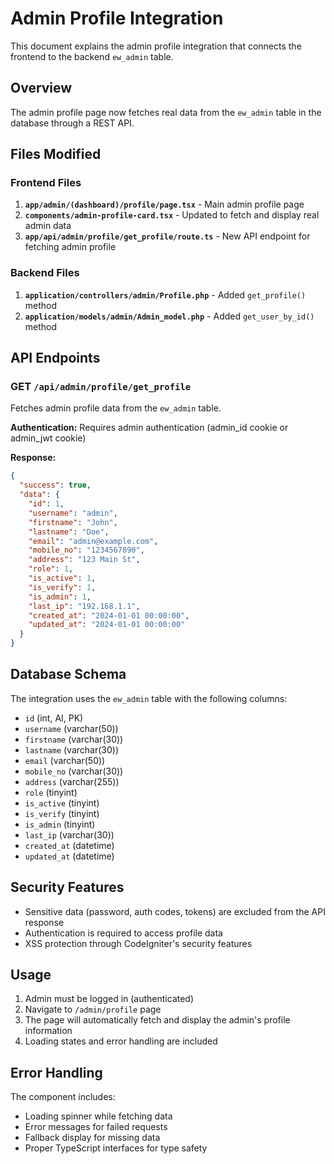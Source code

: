 # Admin Profile Integration

This document explains the admin profile integration that connects the frontend to the backend `ew_admin` table.

## Overview

The admin profile page now fetches real data from the `ew_admin` table in the database through a REST API.

## Files Modified

### Frontend Files
1. **`app/admin/(dashboard)/profile/page.tsx`** - Main admin profile page
2. **`components/admin-profile-card.tsx`** - Updated to fetch and display real admin data
3. **`app/api/admin/profile/get_profile/route.ts`** - New API endpoint for fetching admin profile

### Backend Files
1. **`application/controllers/admin/Profile.php`** - Added `get_profile()` method
2. **`application/models/admin/Admin_model.php`** - Added `get_user_by_id()` method

## API Endpoints

### GET `/api/admin/profile/get_profile`

Fetches admin profile data from the `ew_admin` table.

**Authentication:** Requires admin authentication (admin_id cookie or admin_jwt cookie)

**Response:**
```json
{
  "success": true,
  "data": {
    "id": 1,
    "username": "admin",
    "firstname": "John",
    "lastname": "Doe",
    "email": "admin@example.com",
    "mobile_no": "1234567890",
    "address": "123 Main St",
    "role": 1,
    "is_active": 1,
    "is_verify": 1,
    "is_admin": 1,
    "last_ip": "192.168.1.1",
    "created_at": "2024-01-01 00:00:00",
    "updated_at": "2024-01-01 00:00:00"
  }
}
```

## Database Schema

The integration uses the `ew_admin` table with the following columns:
- `id` (int, AI, PK)
- `username` (varchar(50))
- `firstname` (varchar(30))
- `lastname` (varchar(30))
- `email` (varchar(50))
- `mobile_no` (varchar(30))
- `address` (varchar(255))
- `role` (tinyint)
- `is_active` (tinyint)
- `is_verify` (tinyint)
- `is_admin` (tinyint)
- `last_ip` (varchar(30))
- `created_at` (datetime)
- `updated_at` (datetime)

## Security Features

- Sensitive data (password, auth codes, tokens) are excluded from the API response
- Authentication is required to access profile data
- XSS protection through CodeIgniter's security features

## Usage

1. Admin must be logged in (authenticated)
2. Navigate to `/admin/profile` page
3. The page will automatically fetch and display the admin's profile information
4. Loading states and error handling are included

## Error Handling

The component includes:
- Loading spinner while fetching data
- Error messages for failed requests
- Fallback display for missing data
- Proper TypeScript interfaces for type safety



